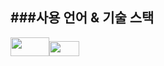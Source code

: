 ###사용 언어 & 기술 스택
---------------------------------------
<img style="width:62px; height:30px;" src="https://img.shields.io/badge/Redis-DC382D?style=for-the-badge&logo=redis&logoColor=white"/><img style="width:48px; height:24px;" src="https://img.shields.io/badge/Redis-DC382D?style=for-the-badge&logo=redis&logoColor=white"/>
                  
